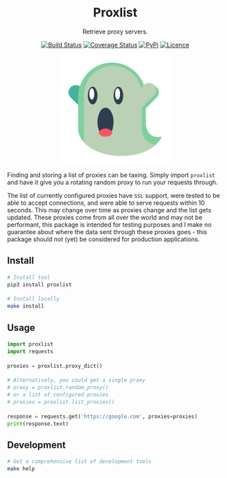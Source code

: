 <div align="center">

# Proxlist

Retrieve proxy servers.

[![Build Status](https://github.com/Justintime50/proxlist/workflows/build/badge.svg)](https://github.com/Justintime50/proxlist/actions)
[![Coverage Status](https://coveralls.io/repos/github/Justintime50/proxlist/badge.svg?branch=main)](https://coveralls.io/github/Justintime50/proxlist?branch=main)
[![PyPi](https://img.shields.io/pypi/v/proxlist)](https://pypi.org/project/proxlist)
[![Licence](https://img.shields.io/github/license/Justintime50/proxlist)](LICENSE)

<img src="https://raw.githubusercontent.com/justintime50/assets/main/src/proxlist/showcase.png" alt="Showcase">

</div>

Finding and storing a list of proxies can be taxing. Simply import `proxlist` and have it give you a rotating random proxy to run your requests through.

The list of currently configured proxies have `SSL` support, were tested to be able to accept connections, and were able to serve requests within 10 seconds. This may change over time as proxies change and the list gets updated. These proxies come from all over the world and may not be performant, this package is intended for testing purposes and I make no guarantee about where the data sent through these proxies goes - this package should not (yet) be considered for production applications.

## Install

```bash
# Install tool
pip3 install proxlist

# Install locally
make install
```

## Usage

```python
import proxlist
import requests

proxies = proxlist.proxy_dict()

# Alternatively, you could get a single proxy
# proxy = proxlist.random_proxy()
# or a list of configured proxies
# proxies = proxlist.list_proxies()

response = requests.get('https://google.com', proxies=proxies)
print(response.text)
```

## Development

```bash
# Get a comprehensive list of development tools
make help
```
